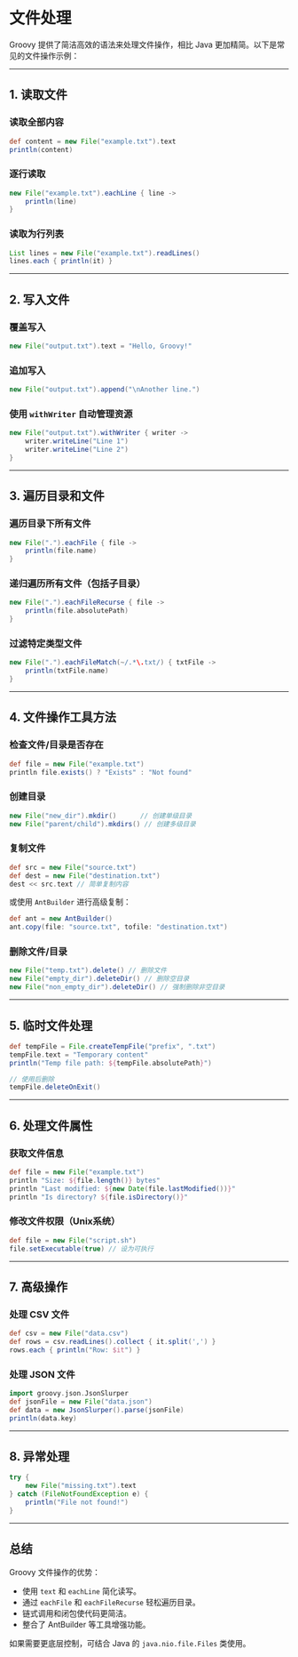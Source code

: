 # 文件处理

Groovy 提供了简洁高效的语法来处理文件操作，相比 Java 更加精简。以下是常见的文件操作示例：

---

## **1. 读取文件**

### 读取全部内容

```groovy
def content = new File("example.txt").text
println(content)
```

### 逐行读取

```groovy
new File("example.txt").eachLine { line ->
    println(line)
}
```

### 读取为行列表

```groovy
List lines = new File("example.txt").readLines()
lines.each { println(it) }
```

---

## **2. 写入文件**

### 覆盖写入

```groovy
new File("output.txt").text = "Hello, Groovy!"
```

### 追加写入

```groovy
new File("output.txt").append("\nAnother line.")
```

### 使用 `withWriter` 自动管理资源

```groovy
new File("output.txt").withWriter { writer ->
    writer.writeLine("Line 1")
    writer.writeLine("Line 2")
}
```

---

## **3. 遍历目录和文件**

### 遍历目录下所有文件

```groovy
new File(".").eachFile { file ->
    println(file.name)
}
```

### 递归遍历所有文件（包括子目录）

```groovy
new File(".").eachFileRecurse { file ->
    println(file.absolutePath)
}
```

### 过滤特定类型文件

```groovy
new File(".").eachFileMatch(~/.*\.txt/) { txtFile ->
    println(txtFile.name)
}
```

---

## **4. 文件操作工具方法**

### 检查文件/目录是否存在

```groovy
def file = new File("example.txt")
println file.exists() ? "Exists" : "Not found"
```

### 创建目录

```groovy
new File("new_dir").mkdir()      // 创建单级目录
new File("parent/child").mkdirs() // 创建多级目录
```

### 复制文件

```groovy
def src = new File("source.txt")
def dest = new File("destination.txt")
dest << src.text // 简单复制内容
```

或使用 `AntBuilder` 进行高级复制：

```groovy
def ant = new AntBuilder()
ant.copy(file: "source.txt", tofile: "destination.txt")
```

### 删除文件/目录

```groovy
new File("temp.txt").delete() // 删除文件
new File("empty_dir").deleteDir() // 删除空目录
new File("non_empty_dir").deleteDir() // 强制删除非空目录
```

---

## **5. 临时文件处理**

```groovy
def tempFile = File.createTempFile("prefix", ".txt")
tempFile.text = "Temporary content"
println("Temp file path: ${tempFile.absolutePath}")

// 使用后删除
tempFile.deleteOnExit()
```

---

## **6. 处理文件属性**

### 获取文件信息

```groovy
def file = new File("example.txt")
println "Size: ${file.length()} bytes"
println "Last modified: ${new Date(file.lastModified())}"
println "Is directory? ${file.isDirectory()}"
```

### 修改文件权限（Unix系统）

```groovy
def file = new File("script.sh")
file.setExecutable(true) // 设为可执行
```

---

## **7. 高级操作**

### 处理 CSV 文件

```groovy
def csv = new File("data.csv")
def rows = csv.readLines().collect { it.split(',') }
rows.each { println("Row: $it") }
```

### 处理 JSON 文件

```groovy
import groovy.json.JsonSlurper
def jsonFile = new File("data.json")
def data = new JsonSlurper().parse(jsonFile)
println(data.key)
```

---

## **8. 异常处理**

```groovy
try {
    new File("missing.txt").text
} catch (FileNotFoundException e) {
    println("File not found!")
}
```

---

## **总结**

Groovy 文件操作的优势：

- 使用 `text` 和 `eachLine` 简化读写。
- 通过 `eachFile` 和 `eachFileRecurse` 轻松遍历目录。
- 链式调用和闭包使代码更简洁。
- 整合了 AntBuilder 等工具增强功能。

如果需要更底层控制，可结合 Java 的 `java.nio.file.Files` 类使用。
